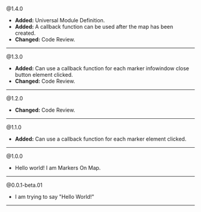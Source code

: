 @1.4.0
* **Added:** Universal Module Definition.
* **Added:** A callback function can be used after the map has been created.
* **Changed:** Code Review.

-----

@1.3.0
* **Added:** Can use a callback function for each marker infowindow close button element clicked.
* **Changed:** Code Review.

-----

@1.2.0
* **Changed:** Code Review.

-----

@1.1.0
* **Added:** Can use a callback function for each marker element clicked.

-----

@1.0.0
* Hello world! I am Markers On Map.

-----

@0.0.1-beta.01
* I am trying to say "Hello World!"

-----